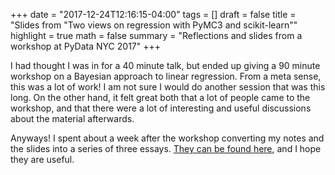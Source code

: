 +++
date = "2017-12-24T12:16:15-04:00"
tags = []
draft = false
title = "Slides from \"Two views on regression with PyMC3 and scikit-learn\""
highlight = true
math = false
summary = "Reflections and slides from a workshop at PyData NYC 2017"
+++

I had thought I was in for a 40 minute talk, but ended up giving a 90 minute workshop on a 
Bayesian approach to linear regression. From a meta sense, this was a lot of work! I am not sure 
I would do another session that was this long. On the other hand, it felt great both that a lot 
of people came to the workshop, and that there were a lot of interesting and useful discussions
about the material afterwards.

Anyways! I spent about a week after the workshop converting my notes and the slides into a series
of three essays. [They can be found here](https://colcarroll.github.io/pydata_nyc2017/), and I 
hope they are useful.
